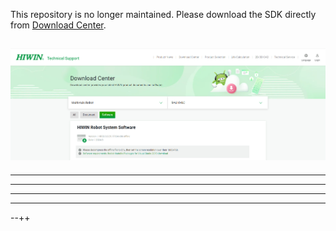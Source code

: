 This repository is no longer maintained. Please download the SDK directly from [Download Center](https://www.hiwinsupport.com/download_center.aspx?pid=MAR).

![Download Center](doc/images/hiwin_download_center.png)
---
---
---
---
---
--++